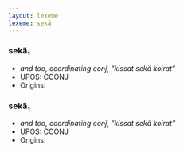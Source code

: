 ```yaml
---
layout: lexeme
lexeme: sekä
---
```


###  sekä₁

* _and too, coordinating conj, “kissat sekä koirat“_
* UPOS:  CCONJ
* Origins: 


###  sekä₁

* _and too, coordinating conj, “kissat sekä koirat”_
* UPOS:  CCONJ
* Origins: 

